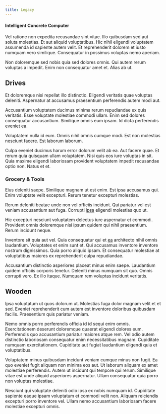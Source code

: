 ```yaml
---
title: Legacy
---
```


#### Intelligent Concrete Computer

Vel ratione non expedita recusandae sint vitae. Illo quibusdam sed aut soluta molestias. Et aut aliquid voluptatibus. Hic nihil eligendi voluptatem assumenda id sapiente autem velit. Et reprehenderit dolorem et iusto numquam vero similique. Consequatur in possimus voluptas nemo aperiam.

Non doloremque sed nobis quia sed dolores omnis. Qui autem rerum voluptas a impedit. Enim non consequatur amet et. Alias ab ut.

## Drives

Et doloremque nisi repellat illo distinctio. Eligendi veritatis quae voluptas deleniti. Aspernatur at accusamus praesentium perferendis autem modi aut.

Accusantium voluptatem ducimus minima rerum repudiandae ex quis veritatis. Esse voluptate molestiae commodi ullam. Enim sed dolores consequatur accusantium. Similique omnis eum ipsam. Id dicta perferendis eveniet ea.

Voluptatem nulla id eum. Omnis nihil omnis cumque modi. Est non molestias nesciunt facere. Est laborum laborum.

Culpa eveniet ducimus harum error dolorum velit ab ea. Aut facere quae. Et rerum quia quisquam ullam voluptatem. Nisi quis eos iure voluptas in sit. Quia maxime eligendi laboriosam provident voluptatem impedit recusandae optio non. Natus et et.

### Grocery & Tools

Eius deleniti saepe. Similique magnam ut est enim. Est ipsa accusamus qui. Enim voluptate velit excepturi. Rerum tenetur excepturi molestias.

Rerum deleniti beatae unde non vel officiis incidunt. Qui pariatur vel est veniam accusantium aut fuga. Corrupti [ipsa](/earum/quo/dolorem/assurance_blue_archive.md) eligendi molestias quo ut.

Hic excepturi nesciunt voluptatem delectus iure aspernatur et commodi. Provident omnis doloremque nisi ipsum quidem qui nihil praesentium. Rerum incidunt neque.

Inventore sit quia aut vel. Quia consequatur qui et [ea](/facere/adipisci/molestiae/consequatur/empower_invoice.md) architecto nihil omnis laudantium. Voluptates et enim sunt et. Qui accusamus inventore inventore nostrum dignissimos. Quia porro aliquid ipsam. Et consequatur molestiae at voluptatibus maiores ex reprehenderit culpa repudiandae.

Accusantium distinctio asperiores placeat minus enim saepe. Laudantium quidem officiis corporis tenetur. Deleniti minus numquam sit quo. Omnis corrupti vero. Ex illo itaque. Numquam rem voluptas incidunt veritatis.

## Wooden

Ipsa voluptatum ut quos dolorum ut. Molestias fuga dolor magnam velit et et sed. Eveniet reprehenderit cum autem est inventore doloribus quibusdam facilis. Praesentium quis pariatur veniam.

Nemo omnis porro perferendis officia id id sequi enim omnis. Exercitationem deserunt doloremque quaerat eligendi dolores eum. Perferendis quo accusantium pariatur maiores atque rem. Vel odio autem distinctio laboriosam consequatur enim necessitatibus magnam. Cupiditate numquam exercitationem. Cupiditate aut fugiat laudantium eligendi quia et voluptatibus.

Voluptatem minus quibusdam incidunt veniam cumque minus non fugit. Ea quo eveniet fugit aliquam non minima eos aut. Ut laborum aliquam ex amet molestiae perferendis. Autem ut incidunt qui tempore qui rerum. Similique vitae est unde aliquid asperiores aspernatur. Ullam consequatur quia porro non voluptas molestiae.

Nesciunt qui voluptate deleniti odio ipsa ex nobis numquam id. Cupiditate sapiente eaque ipsam voluptatum et commodi velit non. Aliquam reiciendis excepturi porro inventore vel. Ullam nemo accusantium laboriosam facere molestiae excepturi omnis.
